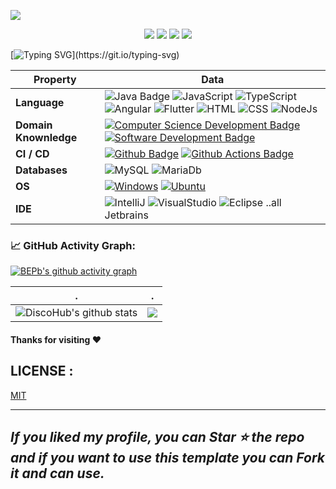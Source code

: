 ![](src/header_.png)

<!--   my-icons -->
<p align="center">
    <a href="https://github.com/DiscoHub12/DiscoHub12"><img src="https://img.shields.io/badge/status-updating-brightgreen.svg"></a>
    <a href="https://github.com/DiscoHub12/DiscoHub12/graphs/contributors"><img src="https://img.shields.io/github/contributors/DiscoHub12/DiscoHub12?color=blue"></a>
    <a href="https://github.com/DiscoHub12/DiscoHub12/stargazers"><img src="https://img.shields.io/github/stars/DiscoHub12/DiscoHub12.svg?logo=github"></a>
    <a href="https://github.com/DiscoHub12/DiscoHub12/network/members"><img src="https://img.shields.io/github/forks/DiscoHub12/DiscoHub12.svg?color=blue&logo=github"></a>
    <!-- <img src="https://visitor-badge.laobi.icu/badge?page_id=DiscoHub12.DiscoHub12" alt="visitors"/>   ---> 
</p>

<!--   my-ticker -->    
[![Typing SVG](https://readme-typing-svg.herokuapp.com?color=%2336BCF7&center=true&vCenter=true&width=600&lines=Hi+there+👋,+I+am+Alessio+Giacché;+Welcome+to+My+Profile!;Over+3+years+of+programming+experience;Always+learning+new+things+about+programming+languages;)](https://git.io/typing-svg)

<!--   my-skils -->

| Property                                        | Data                                                                                                                                                                                                                                                                                                                                                                                                                                                                                                                                                                                                                                                                                                                                                                                                                                                                                                                                                                                                                                                                                                                                                                                                                                                                                                                                                                                                                                                                                                                                                                                                                                                                                                                                                                                                            |
|-------------------------------------------------|-----------------------------------------------------------------------------------------------------------------------------------------------------------------------------------------------------------------------------------------------------------------------------------------------------------------------------------------------------------------------------------------------------------------------------------------------------------------------------------------------------------------------------------------------------------------------------------------------------------------------------------------------------------------------------------------------------------------------------------------------------------------------------------------------------------------------------------------------------------------------------------------------------------------------------------------------------------------------------------------------------------------------------------------------------------------------------------------------------------------------------------------------------------------------------------------------------------------------------------------------------------------------------------------------------------------------------------------------------------------------------------------------------------------------------------------------------------------------------------------------------------------------------------------------------------------------------------------------------------------------------------------------------------------------------------------------------------------------------------------------------------------------------------------------------------------|
| **Language**                              | ![Java Badge](https://img.shields.io/badge/-Java-red) ![JavaScript](https://img.shields.io/badge/-JavaScript-yellow) ![TypeScript](https://img.shields.io/badge/-TypeScript-blue) ![Angular](https://img.shields.io/badge/A-Angular-red) ![Flutter](https://img.shields.io/badge/F-Flutter-blue) ![HTML](https://img.shields.io/badge/-HTML-red) ![CSS](https://img.shields.io/badge/-CSS-brightgreen) ![NodeJs](https://img.shields.io/badge/NJS-NodeJs-green)                                                                                                                                                                                                                                                                                                                                                                                                                                                                                                                                                                                                                                                                                                                                                                                                                                                                                                                                                                                                                                                                                                                                                                                                                                                                                                                                                                                                                                                                                           |
| **Domain Knownledge**                           | [![Computer Science Development Badge](https://img.shields.io/badge/-Computer%20Science-FAB040?style=flat&logoColor=white)](https://github.com/search?q=user%3ABEPb&type=Repositories) [![Software Development Badge](https://img.shields.io/badge/-Software%20Development-FF6600?style=flat&logoColor=white)](https://github.com/search?q=user%3ABEPb&type=Repositories)                                                                                                                                                                                                                                                                                                                                                                                                                                                                                                                                                                                                                                                                                                                                                                                                                                                                                                                                                                                                                                                                                      |
| **CI / CD**                                     | [![Github Badge](https://img.shields.io/badge/-Github%20-2088FF?style=flat&logo=Github&logoColor=white)](https://github.com/BEPb/BEPb) [![Github Actions Badge](https://img.shields.io/badge/-Git%20-2088FF?style=flat&logo=Git&logoColor=white)](https://github.com/BEPb/BEPb)                                                                                                                                                                                                                                                                                                                                                                                                                                                                                                                                                                                                                                                                                                                                                                                                                                                                                                                                                                                                                                                                                                                                                                                                                                                                                                                                                                                       |
| **Databases**                                   | <img alt="MySQL" src="https://camo.githubusercontent.com/e863bc79abf7a53150665ce9eb1a93f4fb6183af46bc3fb345ee5562736eb23c/68747470733a2f2f696d672e736869656c64732e696f2f62616467652f4d7953514c2d2532333030662e7376673f6c6f676f3d6d7973716c266c6f676f436f6c6f723d7768697465" data-canonical-src="https://img.shields.io/badge/MySQL-%2300f.svg?logo=mysql&amp;logoColor=white" style="max-width: 100%;"> ![MariaDb](https://img.shields.io/badge/MD-MariaDb-blue)                                                                                                                                                                                                                                                                                                                                                                                                                                                                                                                                                                                                                                                                                                                                                                                                                                                                                                                                            |
| **OS**                                          | <a target="_blank" rel="noopener noreferrer" href="https://camo.githubusercontent.com/b44114213a5a462903bd69611bb6846f1dc41fe6f3230bd37c67c3d4eb65f08c/68747470733a2f2f696d672e736869656c64732e696f2f62616467652f2d57696e646f77732d626c61636b3f7374796c653d666c61742d737175617265266c6f676f3d77696e646f7773266c6f676f436f6c6f723d626c7565"><img src="https://camo.githubusercontent.com/b44114213a5a462903bd69611bb6846f1dc41fe6f3230bd37c67c3d4eb65f08c/68747470733a2f2f696d672e736869656c64732e696f2f62616467652f2d57696e646f77732d626c61636b3f7374796c653d666c61742d737175617265266c6f676f3d77696e646f7773266c6f676f436f6c6f723d626c7565" alt="Windows" data-canonical-src="https://img.shields.io/badge/-Windows-black?style=flat-square&amp;logo=windows&amp;logoColor=blue" style="max-width: 100%;"></a> <a target="_blank" rel="noopener noreferrer" href="https://camo.githubusercontent.com/9c4bc049e33f41f122342a1714ccf872c34098a9f2c593c33c2322cf0129fa04/68747470733a2f2f696d672e736869656c64732e696f2f62616467652f2d5562756e74752d626c61636b3f7374796c653d666c61742d737175617265266c6f676f3d7562756e7475"><img src="https://camo.githubusercontent.com/9c4bc049e33f41f122342a1714ccf872c34098a9f2c593c33c2322cf0129fa04/68747470733a2f2f696d672e736869656c64732e696f2f62616467652f2d5562756e74752d626c61636b3f7374796c653d666c61742d737175617265266c6f676f3d7562756e7475" alt="Ubuntu" data-canonical-src="https://img.shields.io/badge/-Ubuntu-black?style=flat-square&amp;logo=ubuntu" style="max-width: 100%;"></a>                                                                                                                                                                                                                                                                           |
| **IDE**                            | ![IntelliJ](https://img.shields.io/badge/IJ-IntelliJ-redblue?style=flat-square&logo=appveyor) ![VisualStudio](https://img.shields.io/badge/VS-VisualStudio-blue?style=flat-square&logo=appveyor) ![Eclipse](https://img.shields.io/badge/EC-Eclipse-redblue?style=flat-square&logo=appveyor) ..all Jetbrains                                                                                                                                                                                                                                                                                                                                                                                                                                                                                                 
<!--   GitHub stats graph -->
### 📈 GitHub Activity Graph:
[![BEPb's github activity graph](https://github-readme-activity-graph.cyclic.app/graph?username=DiscoHub12&theme=github-compact)](https://github.com/DiscoHub12/github-readme-activity-graph)

| .                                                                                                                                       | .                                                                                                                         |
|-----------------------------------------------------------------------------------------------------------------------------------------|---------------------------------------------------------------------------------------------------------------------------|
| ![DiscoHub's github stats](https://github-readme-stats.vercel.app/api?username=DiscoHub12&show_icons=true&theme=radical&include_all_commits=true) | <img src="https://github-readme-streak-stats.herokuapp.com/?user=DiscoHub12"></img>


#### Thanks for visiting :heart:

## LICENSE :

[MIT](LICENSE)


</p>

---
  *If you liked my profile, you can Star ⭐ the repo and if you want to use this template you can Fork it and can use.* 
---
